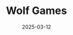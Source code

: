 ---  
layout: startup_page  
title: "Wolf Games"  
id: "wolfgames.net"  
permalink: "/wolfgameswolfgames.net03122025/"  
website: "http://wolfgames.net"  
funding_round: "Seed"  
funding_amount: "$4M"  
investors: "Dick Wolf, Jimmy Iovine, Paul Wachter"  
about: "Wolf Games is a startup leveraging AI to create daily murder mystery games, with its flagship title, Public Eye, set in a dystopian future. Players solve crimes by gathering clues and using an AI assistant for guidance and hints. The company utilizes AI to generate new cases, interview clips, and crime scene photos, drawing inspiration from news headlines."  
markets: "Gaming, AI, Entertainment, Computer, Video Games"  
hq: "Los Angeles, California, United States"  
founded_year: ""  
linkedin: "https://www.linkedin.com/company/wolfgames"  
twitter: ""  
instagram: ""  
facebook: ""  
crunchbase: "https://www.crunchbase.com/organization/wolf-games"  
pitchbook: ""  

date_display: "12-Mar-2025"  
date: "2025-03-12"

# SEO Optimization  
meta_title: "Wolf Games - Seed Funding ($4M)"  
meta_description: "Wolf Games, Wolf Games is a startup leveraging AI to create daily murder mystery games, with its flagship title, Public Eye, set in a dystopian future. Players so..."  
meta_keywords: "Wolf Games, Gaming, AI, Entertainment, Computer, Video Games, Seed funding"  
canonical_url: "https://startup.projectstartups.com/wolfgameswolfgames.net03122025/"  
---